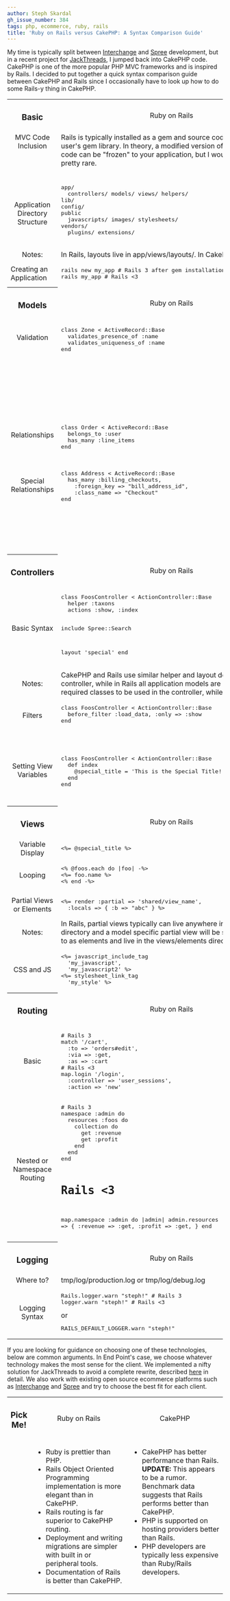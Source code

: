 ```yaml
---
author: Steph Skardal
gh_issue_number: 384
tags: php, ecommerce, ruby, rails
title: 'Ruby on Rails versus CakePHP: A Syntax Comparison Guide'
---
```


My time is typically split between [Interchange](http://www.icdevgroup.com/i/dev) and [Spree](http://www.spreecommerce.com/) development, but in a recent project for [JackThreads](http://www.jackthreads.com/), I jumped back into CakePHP code. CakePHP is one of the more popular PHP MVC frameworks and is inspired by Rails. I decided to put together a quick syntax comparison guide between CakePHP and Rails since I occasionally have to look up how to do some Rails-y thing in CakePHP.

<table cellpadding="5" cellspacing="0" class="phprails" width="100%"><tbody><tr class="alt">   <th align="center" valign="middle"><h3>Basic</h3></th>   <td align="center" style="width: 43%;" valign="middle">Ruby on Rails</td>   <td align="center" style="width: 43%;" valign="middle">CakePHP</td> </tr>
<tr>   <td align="center" valign="top">MVC Code Inclusion</td>   <td valign="top"> Rails is typically installed as a gem and source code lives in the user's gem library. In theory, a modified version of the Rails source code can be "frozen" to your application, but I would guess this is pretty rare.   </td>   <td valign="top"> CakePHP is typically installed in the application directory in a "cake/" directory. The "app/" directory contains application specific code. From my experience, this organization has allowed me to easily debug CakePHP objects, but didn't do much more for me.   </td> </tr>
<tr>   <td align="center" valign="middle">Application Directory Structure</td>   <td valign="top"> <pre class="brush:plain gutter: false">app/
  controllers/ models/ views/ helpers/
lib/
config/
public
  javascripts/ images/ stylesheets/
vendors/
  plugins/ extensions/
</pre></td>   <td valign="top"> <pre class="brush:plain gutter:false">controllers/
models/
views/
  layouts/ elements/ ...
config/
webroot/
tmp/
plugins/
vendors/
</pre></td> </tr>
<tr class="notes">   <td align="center">Notes:</td>   <td colspan="2">     In Rails, layouts live in app/views/layouts/. In CakePHP, layouts live in views/layouts/ and helpers lie in views/helpers/.   </td> </tr>
<tr>   <td valign="middle">Creating an Application</td>   <td valign="top"> <pre class="brush:plain gutter:false">rails new my_app # Rails 3 after gem installation
rails my_app # Rails <3
</pre>
</td>
  <td valign="top">Download the compressed source code and create an application with the recommended directory structure.   </td>
</tr>
<tr class="alt">
  <th valign="top"><h3>Models</h3></th>
  <td align="center" valign="middle">Ruby on Rails</td>
  <td align="center" valign="middle">CakePHP</td>
</tr>
<tr>
  <td align="center" style="padding-top: 30px;" valign="top">Validation</td>
  <td valign="top"> <pre class="brush:ruby gutter:false">class Zone < ActiveRecord::Base
  validates_presence_of :name
  validates_uniqueness_of :name
end
</pre>
</td>
  <td valign="top"> <pre class="brush:php gutter:false">class User extends AppModel {
  var $name = 'User';
  var $validate = array(
    'email' => array(
      'email-create' => array(
        'rule' => 'email',
        'message' => 'Invalid e-mail.',
        'required' => true,
        'on' => 'create'
      )
    )
  );
}
</pre></td>
</tr>
<tr>
  <td align="center" style="padding-top: 30px;" valign="top">Relationships</td>
  <td valign="top"> <pre class="brush:ruby gutter:false">class Order < ActiveRecord::Base
  belongs_to :user
  has_many :line_items
end
</pre>
</td>
  <td valign="top"> <pre class="brush:php gutter:false">class Invite extends AppModel {
  var $name = 'Invite';
  var $belongsTo = 'User';
  var $hasMany = 'Campaigns';
}
</pre></td>
</tr>
<tr>
  <td align="center" style="padding-top: 30px;" valign="top">Special Relationships</td>
  <td valign="top"> <pre class="brush:ruby gutter:false">class Address < ActiveRecord::Base
  has_many :billing_checkouts,
    :foreign_key => "bill_address_id",
    :class_name => "Checkout"
end
</pre></td>
  <td valign="top"> <pre class="brush:php gutter:false">class Foo extends AppModel {
  var $name = 'Foo';
  var $hasMany = array(
    'SpecialEntity' => array(
      'className' => 'SpecialEntity',
      'foreignKey' => 'entity_id',
      'conditions' =>
  array('Special.entity_class' => 'Foo'),
      'dependent' => true
    ),
  );
}
</pre></td>
</tr>
<tr class="alt">
  <th valign="top"><h3>Controllers</h3></th>
  <td align="center" valign="middle">Ruby on Rails</td>
  <td align="center" valign="middle">CakePHP</td>
</tr>
<tr>
  <td align="center" valign="middle">Basic Syntax</td>
  <td valign="top"> <pre class="brush:ruby gutter:false">class FoosController < ActionController::Base
  helper :taxons
  actions :show, :index

  include Spree::Search

  layout 'special'
end
</pre>
</td>
  <td valign="top"> <pre class="brush:php gutter:false">class FooController extends AppController {
  var $name = 'Foo';
  var $helpers = array('Server', 'Cart');
  var $uses = array('SpecialEntity','User');
  var $components = array('Thing1', 'Thing2');
  var $layout = 'standard';
}
</pre></td>
</tr><tr class="notes">
  <td align="center">Notes:</td>
  <td colspan="2"> CakePHP and Rails use similar helper and layout declarations. In CakePHP, the $uses array initiates required models to be used in the controller, while in Rails all application models are available without an explicit include. In CakePHP, the $components array initiates required classes to be used in the controller, while in Rails you will use "include ClassName" to include a module.   </td>
</tr>
<tr>
  <td align="center" style="padding-top: 30px" valign="top">Filters</td>
  <td valign="top"> <pre class="brush:ruby gutter:false">class FoosController < ActionController::Base
  before_filter :load_data, :only => :show
end
</pre></td>
  <td valign="top"> <pre class="brush:php gutter:false">class FooController extends AppController {
  var $name = 'Foo';

  function beforeFilter() {
    parent::beforeFilter();
    //do stuff
  }
}
</pre></td>
</tr>
<tr>
  <td align="center" style="padding-top:30px;" valign="top">Setting View Variables</td>
  <td valign="top"> <pre class="brush:ruby gutter:false">class FoosController < ActionController::Base
  def index
    @special_title = 'This is the Special Title!'
  end
end
</pre>
</td>
  <td valign="top"> <pre class="brush:php gutter:false">class FooController extends AppController {
  var $name = 'Foo';

  function index() {
    $this->set('title',
      'This is the Special Title!');
  }
}
</pre></td>
</tr>
<tr class="alt">
  <th valign="middle"><h3>Views</h3></th>
  <td align="center" valign="middle">Ruby on Rails</td>
  <td align="center" valign="middle">CakePHP</td>
</tr>
<tr>
  <td align="center" valign="middle">Variable Display</td>
  <td valign="top"> <pre class="brush:plain gutter:false"><%= @special_title %>
</pre></td>
  <td valign="top"> <pre class="brush:plain gutter:false"><?= $special_title ?>
</pre></td>
</tr>
<tr>
  <td align="center" valign="middle">Looping</td>
  <td valign="top"> <pre class="brush:plain gutter:false"><% @foos.each do |foo| -%>
<%= foo.name %>
<% end -%>
</pre></td>
  <td valign="top"> <pre class="brush:plain gutter:false"><?php foreach($items as $item): ?>
<?= $item['name']; ?>
<?php endforeach; ?>
</pre></td>
</tr>
<tr>
  <td align="center" valign="middle">Partial Views or Elements</td>
  <td valign="top"> <pre class="brush:plain gutter:false"><%= render :partial => 'shared/view_name',
  :locals => { :b => "abc" } %>
</pre></td>
  <td valign="top"> <pre class="brush:php gutter:false"><?php echo $this->element('account_menu',
  array('page_type' => 'contact')); ?>
</pre></td>
</tr>
<tr class="notes">
  <td align="center">Notes:</td>
  <td colspan="2">     In Rails, partial views typically can live anywhere in the app/views directory. A shared view will typically be seen in the app/views/shared/ directory and a model specific partial view will be seen in the app/views/model_name/ directory. In CakePHP, partial views are referred to as elements and live in the views/elements directory.   </td>
</tr>
<tr>
  <td align="center" valign="middle">CSS and JS</td>
  <td valign="top"> <pre class="brush:plain gutter:false"><%= javascript_include_tag
  'my_javascript',
  'my_javascript2' %>
<%= stylesheet_link_tag
  'my_style' %>
</pre></td>
  <td valign="top"> <pre class="brush:php gutter:false"><?php
  $html->css(array('my_style.css'),
    null, array(), false);
  $javascript->link(array('my_javascript.js'),
    false);
?>
</pre></td>
</tr>
<tr class="alt">
  <th valign="middle"><h3>Routing</h3></th>
  <td align="center" valign="middle">Ruby on Rails</td>
  <td align="center" valign="middle">CakePHP</td>
</tr>
<tr>
  <td align="center" valign="middle">Basic</td>
  <td valign="top"> <pre class="brush:ruby gutter:false"># Rails 3
match '/cart',
  :to => 'orders#edit',
  :via => :get,
  :as => :cart
# Rails <3
map.login '/login',
  :controller => 'user_sessions',
  :action => 'new'
</pre></td>
<td> <pre class="brush:php gutter:false">Router::connect('/refer',
  array('controller' => 'invites',
        'action' => 'refer'));
Router::connect('/sales/:sale_id',
  array('controller' => 'sale',
        'action' => 'show'),
  array('sale_id' => '[0-9]+'));
</pre></td>
</tr>
<tr>
  <td align="center" valign="middle">Nested or Namespace Routing</td>
  <td valign="top"> <pre class="brush:ruby gutter:false"># Rails 3
namespace :admin do
  resources :foos do
    collection do
      get :revenue
      get :profit
    end
  end
end

# Rails <3
map.namespace :admin do |admin|
  admin.resources :foos, :collection => {
    :revenue            => :get,
    :profit             => :get,
  }
end
</pre></td>
<td valign="top">-</td>
</tr>
<tr class="alt">
  <th valign="middle"><h3>Logging</h3></th>
  <td align="center" valign="middle">Ruby on Rails</td>
  <td align="center" valign="middle">CakePHP</td>
</tr>
<tr>
  <td align="center" valign="middle">Where to?</td>
  <td valign="top">tmp/log/production.log or tmp/log/debug.log   </td>
  <td valign="top">tmp/logs/debug.log or tmp/logs/error.log</td>
</tr>
<tr>
  <td align="center" valign="middle">Logging Syntax</td>
  <td valign="top"> <pre class="brush:ruby gutter:false">Rails.logger.warn "steph!" # Rails 3
logger.warn "steph!" # Rails <3
</pre>
or
<pre class="brush:ruby gutter:false">RAILS_DEFAULT_LOGGER.warn "steph!"
</pre></td>
  <td valign="top"><pre class="brush:php gutter:false">$this->log('steph!', LOG_DEBUG);</pre></td>
</tr>
</tbody></table>

If you are looking for guidance on choosing one of these technologies, below are common arguments. In End Point's case, we choose whatever technology makes the most sense for the client. We implemented a nifty solution for JackThreads to avoid a complete rewrite, described [here](http://blog.endpoint.com/2009/12/iterative-migration-of-legacy.html) in detail. We also work with existing open source ecommerce platforms such as [Interchange](http://www.icdevgroup.com/i/dev) and [Spree](http://www.spreecommerce.com/) and try to choose the best fit for each client.

<table cellpadding="5" cellspacing="0" class="phprails" width="100%"><tbody><tr class="alt">   <th valign="middle" width="10%"><h3>Pick Me!</h3></th>   <td align="center" valign="middle" width="45%">Ruby on Rails</td>   <td align="center" valign="middle" width="45%">CakePHP</td> </tr>
<tr>   <td></td>   <td valign="top">     <ul><li>Ruby is prettier than PHP.</li>
<li>Rails Object Oriented Programming implementation is more elegant than in CakePHP.</li>
<li>Rails routing is far superior to CakePHP routing.</li>
<li>Deployment and writing migrations are simpler with built in or peripheral tools.</li>
<li>Documentation of Rails is better than CakePHP.</li>
</ul></td>   <td valign="top">     <ul><li>CakePHP has better performance than Rails. <b>UPDATE:</b> This appears to be a rumor. Benchmark data suggests that Rails performs better than CakePHP.</li>
<li>PHP is supported on hosting providers better than Rails.</li>
<li>PHP developers are typically less expensive than Ruby/Rails developers.</li>
</ul></td> </tr>
</tbody></table>
